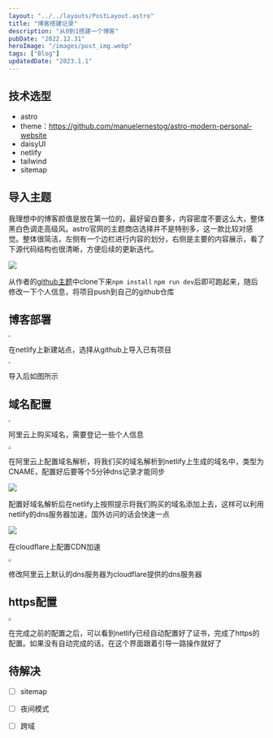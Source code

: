 ```yaml
---
layout: "../../layouts/PostLayout.astro"
title: "博客搭建记录"
description: "从0到1搭建一个博客"
pubDate: "2022.12.31"
heroImage: "/images/post_img.webp"
tags: ["Blog"]
updatedDate: "2023.1.1"
---
```



## 技术选型

- astro
- theme：https://github.com/manuelernestog/astro-modern-personal-website
- daisyUI
- netlify
- tailwind
- sitemap



## 导入主题

我理想中的博客颜值是放在第一位的，最好留白要多，内容密度不要这么大，整体黑白色调走高级风。astro官网的主题商店选择并不是特别多，这一款比较对感觉。整体很简洁，左侧有一个边栏进行内容的划分，右侧是主要的内容展示，看了下源代码结构也很清晰，方便后续的更新迭代。

![](https://cdn.jsdelivr.net/gh/Real-Rio/pictures/img/20221231205546.png)

从作者的[github主题](https://github.com/manuelernestog/astro-modern-personal-website)中clone下来`npm install` `npm run dev`后即可跑起来，随后修改一下个人信息，将项目push到自己的github仓库



## 博客部署

<img src="https://cdn.jsdelivr.net/gh/Real-Rio/pictures/img/20221231202731.png?token=AOCZR6IM3GJAFI6ICN66WYDDWAVPE" style="zoom:25%;" />

在netlify上新建站点，选择从github上导入已有项目

<img src="https://cdn.jsdelivr.net/gh/Real-Rio/pictures/img/20221231203027.png?token=AOCZR6OR6OKDZHCRQYBC6U3DWAV2C" style="zoom:25%;" />

导入后如图所示



## 域名配置

<img src="https://cdn.jsdelivr.net/gh/Real-Rio/pictures/img/20221231201855.png?token=AOCZR6JHNE5JD7YK3LLDDVTDWAUO6" style="zoom: 25%;" />

阿里云上购买域名，需要登记一些个人信息



<img src="https://cdn.jsdelivr.net/gh/Real-Rio/pictures/img/20221231212615.png" style="zoom:33%;" />

在阿里云上配置域名解析，将我们买的域名解析到netlify上生成的域名中，类型为CNAME，配置好后要等个5分钟dns记录才能同步



![](https://cdn.jsdelivr.net/gh/Real-Rio/pictures/img/20221231214802.png)

配置好域名解析后在netlify上按照提示将我们购买的域名添加上去，这样可以利用netlify的dns服务器加速，国外访问的话会快速一点



![](https://cdn.jsdelivr.net/gh/Real-Rio/pictures/img/20221231220248.png)

在cloudflare上配置CDN加速

<img src="https://cdn.jsdelivr.net/gh/Real-Rio/pictures/img/20230101092803.png" style="zoom:33%;" />

修改阿里云上默认的dns服务器为cloudflare提供的dns服务器



## https配置

<img src="https://cdn.jsdelivr.net/gh/Real-Rio/pictures/img/20230101093321.png" style="zoom:33%;" />

在完成之前的配置之后，可以看到netlify已经自动配置好了证书，完成了https的配置。如果没有自动完成的话，在这个界面跟着引导一路操作就好了

## 待解决

- [ ] sitemap
- [ ] 夜间模式
- [ ] 跨域

